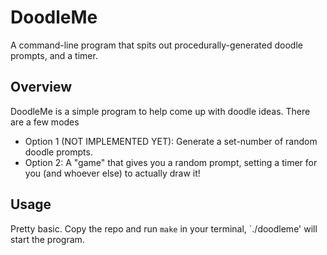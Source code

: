 # DoodleMe
A command-line program that spits out procedurally-generated doodle prompts, and a timer.

## Overview
DoodleMe is a simple program to help come up with doodle ideas. There are a few modes
- Option 1 (NOT IMPLEMENTED YET): Generate a set-number of random doodle prompts.
- Option 2: A "game" that gives you a random prompt, setting a timer for you (and whoever else) to actually draw it!

## Usage
Pretty basic. Copy the repo and run `make` in your terminal, `./doodleme' will start the program.